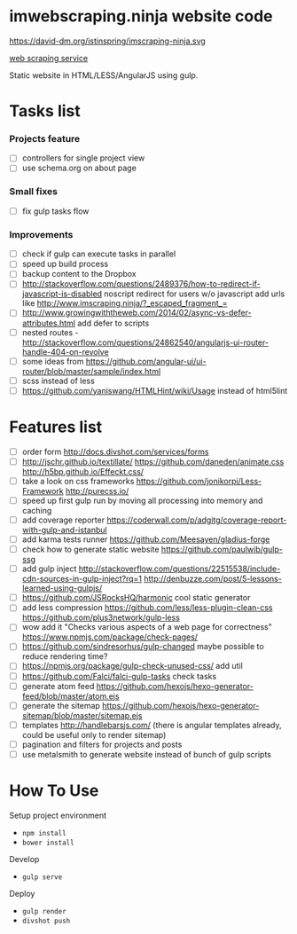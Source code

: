 # imwebscraping.ninja website code

https://david-dm.org/istinspring/imscraping-ninja.svg

[web scraping service](http://imscraping.ninja)

Static website in HTML/LESS/AngularJS using gulp.

# Tasks list

  ### Projects feature

  - [ ] controllers for single project view
  - [ ] use schema.org on about page

  ### Small fixes

  - [ ] fix gulp tasks flow

  ### Improvements

  - [ ] check if gulp can execute tasks in parallel
  - [ ] speed up build process
  - [ ] backup content to the Dropbox
  - [ ] http://stackoverflow.com/questions/2489376/how-to-redirect-if-javascript-is-disabled
        noscript redirect for users w/o javascript add urls like
        http://www.imscraping.ninja/?_escaped_fragment_=
  - [ ] http://www.growingwiththeweb.com/2014/02/async-vs-defer-attributes.html add defer to scripts
  - [ ] nested routes - http://stackoverflow.com/questions/24862540/angularjs-ui-router-handle-404-on-revolve
  - [ ] some ideas from https://github.com/angular-ui/ui-router/blob/master/sample/index.html
  - [ ] scss instead of less
  - [ ] https://github.com/yaniswang/HTMLHint/wiki/Usage instead of html5lint

# Features list

  - [ ] order form http://docs.divshot.com/services/forms
  - [ ] http://jschr.github.io/textillate/ https://github.com/daneden/animate.css http://h5bp.github.io/Effeckt.css/
  - [ ] take a look on css frameworks https://github.com/jonikorpi/Less-Framework http://purecss.io/
  - [ ] speed up first gulp run by moving all processing into memory and caching
  - [ ] add coverage reporter https://coderwall.com/p/adgitg/coverage-report-with-gulp-and-istanbul
  - [ ] add karma tests runner https://github.com/Meesayen/gladius-forge
  - [ ] check how to generate static website https://github.com/paulwib/gulp-ssg
  - [ ] add gulp inject http://stackoverflow.com/questions/22515538/include-cdn-sources-in-gulp-inject?rq=1
        http://denbuzze.com/post/5-lessons-learned-using-gulpjs/
  - [ ] https://github.com/JSRocksHQ/harmonic cool static generator
  - [ ] add less compression https://github.com/less/less-plugin-clean-css https://github.com/plus3network/gulp-less
  - [ ] wow add it "Checks various aspects of a web page for correctness" https://www.npmjs.com/package/check-pages/
  - [ ] https://github.com/sindresorhus/gulp-changed maybe possible to reduce rendering time?
  - [ ] https://npmjs.org/package/gulp-check-unused-css/ add util
  - [ ] https://github.com/Falci/falci-gulp-tasks check tasks
  - [ ] generate atom feed https://github.com/hexojs/hexo-generator-feed/blob/master/atom.ejs
  - [ ] generate the sitemap https://github.com/hexojs/hexo-generator-sitemap/blob/master/sitemap.ejs
  - [ ] templates http://handlebarsjs.com/ (there is angular templates already, could be useful only to render sitemap)
  - [ ] pagination and filters for projects and posts
  - [ ] use metalsmith to generate website instead of bunch of gulp scripts

# How To Use

Setup project environment

  + ```npm install```
  + ```bower install```

Develop

  + ```gulp serve```

Deploy

  + ```gulp render```
  + ```divshot push```
